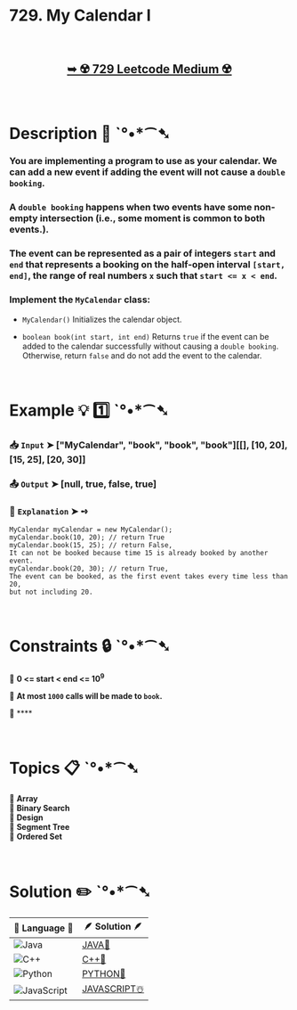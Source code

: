 # 729. My Calendar I

</br>

<h2 align="center"> 

<a href="https://leetcode.com/problems/my-calendar-i/description/?envType=daily-question&envId=2024-09-26"><strong>➥ ☢️ 729 Leetcode Medium ☢️ </strong></a>
</h2>

</br>

# Description 📜 ˋ°•*⁀➷

### You are implementing a program to use as your calendar. We can add a new event if adding the event will not cause a `double booking`.

### A `double booking` happens when two events have some non-empty intersection (i.e., some moment is common to both events.).

### The event can be represented as a pair of integers `start` and `end` that represents a booking on the half-open interval `[start, end]`, the range of real numbers `x` such that `start <= x < end`.

### Implement the `MyCalendar` class:

- `MyCalendar()` Initializes the calendar object.

- `boolean book(int start, int end)` Returns `true` if the event can be added to the calendar successfully without causing a `double booking`. Otherwise, return `false` and do not add the event to the calendar.

</br>

# Example 💡 1️⃣ ˋ°•*⁀➷

  ### 📥 `Input`  ➤ ["MyCalendar", "book", "book", "book"][[], [10, 20], [15, 25], [20, 30]]

  ### 📤 `Output`  ➤ [null, true, false, true]

  ### 🔦 `Explanation`  ➤ ➺

    MyCalendar myCalendar = new MyCalendar();
    myCalendar.book(10, 20); // return True
    myCalendar.book(15, 25); // return False, 
    It can not be booked because time 15 is already booked by another event.
    myCalendar.book(20, 30); // return True, 
    The event can be booked, as the first event takes every time less than 20, 
    but not including 20.


</br>

# Constraints 🔒 ˋ°•*⁀➷

🔹 **0 <= start < end <= 10<sup>9</sup>** </br>

🔹 **At most `1000` calls will be made to `book`.** </br>

🔹 **** </br>

</br>

# Topics 📋 ˋ°•*⁀➷

🔸 **Array**  </br>
🔸 **Binary Search**  </br>
🔸 **Design**  </br>
🔸 **Segment Tree**  </br>
🔸 **Ordered Set**  </br>

</br>

# Solution ✏️ ˋ°•*⁀➷

| 📒 Language 📒  | 🪶 Solution 🪶 |
| ------------- | ------------- |
|  ![Java](https://img.shields.io/badge/java-%23ED8B00.svg?style=for-the-badge&logo=openjdk&logoColor=white)  | [JAVA🍁](https://github.com/Prakhar-002/LEETCODE/blob/main/%F0%9F%93%9C%20Daily%20Challange%20%F0%9F%92%A1/09%20September%20%F0%9F%8D%82%202024/26%20-%2009%20-%202024%20---%20729.%20My%20Calendar%20I%20%E2%98%83%EF%B8%8F%20%F0%9F%8D%81%20%F0%9F%8D%B0%20%F0%9F%8E%B2/%F0%9F%8D%81JAVA%20-%20729.%20My%20Calendar%20I.java) |
|  ![C++](https://img.shields.io/badge/c++-%2300599C.svg?style=for-the-badge&logo=c%2B%2B&logoColor=white)  | [C++🎲](https://github.com/Prakhar-002/LEETCODE/blob/main/%F0%9F%93%9C%20Daily%20Challange%20%F0%9F%92%A1/09%20September%20%F0%9F%8D%82%202024/26%20-%2009%20-%202024%20---%20729.%20My%20Calendar%20I%20%E2%98%83%EF%B8%8F%20%F0%9F%8D%81%20%F0%9F%8D%B0%20%F0%9F%8E%B2/%F0%9F%8E%B2CPP%20-%20729.%20My%20Calendar%20I.cpp)  |
|  ![Python](https://img.shields.io/badge/python-3670A0?style=for-the-badge&logo=python&logoColor=ffdd54)    | [PYTHON🍰](https://github.com/Prakhar-002/LEETCODE/blob/main/%F0%9F%93%9C%20Daily%20Challange%20%F0%9F%92%A1/09%20September%20%F0%9F%8D%82%202024/26%20-%2009%20-%202024%20---%20729.%20My%20Calendar%20I%20%E2%98%83%EF%B8%8F%20%F0%9F%8D%81%20%F0%9F%8D%B0%20%F0%9F%8E%B2/%F0%9F%8D%B0PYTHON%20-%20729.%20My%20Calendar%20I.py) |
| ![JavaScript](https://img.shields.io/badge/javascript-%23323330.svg?style=for-the-badge&logo=javascript&logoColor=%23F7DF1E)   | [JAVASCRIPT☃️](https://github.com/Prakhar-002/LEETCODE/blob/main/%F0%9F%93%9C%20Daily%20Challange%20%F0%9F%92%A1/09%20September%20%F0%9F%8D%82%202024/26%20-%2009%20-%202024%20---%20729.%20My%20Calendar%20I%20%E2%98%83%EF%B8%8F%20%F0%9F%8D%81%20%F0%9F%8D%B0%20%F0%9F%8E%B2/%E2%98%83%EF%B8%8FJAVASCRIPT%20-%20729.%20My%20Calendar%20I.js) |
